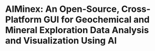 # AIMinex: An Open-Source, Cross-Platform GUI for Geochemical and Mineral Exploration Data Analysis and Visualization Using AI
